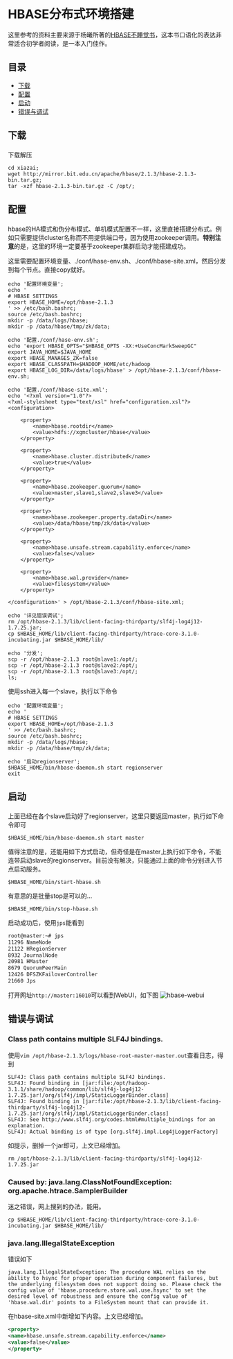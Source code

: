 # HBASE分布式环境搭建

这里参考的资料主要来源于杨曦所著的[HBASE不睡觉书](https://read.douban.com/ebook/51046818/)，这本书口语化的表达非常适合初学者阅读，是一本入门佳作。

## 目录

- [下载](#1)
- [配置](#2)
- [启动](#3)
- [错误与调试](#4)

## <p id=1>下载

下载解压
```
cd xiazai;
wget http://mirror.bit.edu.cn/apache/hbase/2.1.3/hbase-2.1.3-bin.tar.gz;
tar -xzf hbase-2.1.3-bin.tar.gz -C /opt/;
```

## <p id=2>配置

hbase的HA模式和伪分布模式、单机模式配置不一样，这里直接搭建分布式。例如只需要提供cluster名称而不用提供端口号，因为使用zookeeper调用。**特别注意**的是，这里的环境一定要基于zookeeper集群启动才能搭建成功。

这里需要配置环境变量、./conf/hase-env.sh、./conf/hbase-site.xml，然后分发到每个节点。直接copy就好。
```
echo '配置环境变量';
echo '
# HBASE SETTINGS
export HBASE_HOME=/opt/hbase-2.1.3
' >> /etc/bash.bashrc;
source /etc/bash.bashrc;
mkdir -p /data/logs/hbase;
mkdir -p /data/hbase/tmp/zk/data;

echo '配置./conf/hase-env.sh';
echo 'export HBASE_OPTS="$HBASE_OPTS -XX:+UseConcMarkSweepGC"
export JAVA_HOME=$JAVA_HOME
export HBASE_MANAGES_ZK=false
export HBASE_CLASSPATH=$HADOOP_HOME/etc/hadoop
export HBASE_LOG_DIR=/data/logs/hbase' > /opt/hbase-2.1.3/conf/hbase-env.sh;

echo '配置./conf/hbase-site.xml';
echo '<?xml version="1.0"?>
<?xml-stylesheet type="text/xsl" href="configuration.xsl"?>
<configuration>

    <property> 
        <name>hbase.rootdir</name> 
        <value>hdfs://xgmcluster/hbase</value> 
    </property>

    <property> 
        <name>hbase.cluster.distributed</name> 
        <value>true</value> 
    </property> 

    <property> 
        <name>hbase.zookeeper.quorum</name> 
        <value>master,slave1,slave2,slave3</value> 
    </property>

    <property> 
        <name>hbase.zookeeper.property.dataDir</name> 
        <value>/data/hbase/tmp/zk/data</value> 
    </property>

    <property>
        <name>hbase.unsafe.stream.capability.enforce</name>
        <value>false</value>
    </property>

    <property> 
        <name>hbase.wal.provider</name> 
        <value>filesystem</value> 
    </property> 

</configuration>' > /opt/hbase-2.1.3/conf/hbase-site.xml;

echo '详见错误调试';
rm /opt/hbase-2.1.3/lib/client-facing-thirdparty/slf4j-log4j12-1.7.25.jar;
cp $HBASE_HOME/lib/client-facing-thirdparty/htrace-core-3.1.0-incubating.jar $HBASE_HOME/lib/

echo '分发';
scp -r /opt/hbase-2.1.3 root@slave1:/opt/;
scp -r /opt/hbase-2.1.3 root@slave2:/opt/;
scp -r /opt/hbase-2.1.3 root@slave3:/opt/;
ls;
```

使用ssh进入每一个slave，执行以下命令
```
echo '配置环境变量';
echo '
# HBASE SETTINGS
export HBASE_HOME=/opt/hbase-2.1.3
' >> /etc/bash.bashrc;
source /etc/bash.bashrc;
mkdir -p /data/logs/hbase;
mkdir -p /data/hbase/tmp/zk/data;

echo '启动regionserver';
$HBASE_HOME/bin/hbase-daemon.sh start regionserver
exit
```

## <p id=3>启动

上面已经在各个slave启动好了regionserver，这里只要返回master，执行如下命令即可
```
$HBASE_HOME/bin/hbase-daemon.sh start master
```

值得注意的是，还能用如下方式启动，但奇怪是在master上执行如下命令，不能连带启动slave的regionserver。目前没有解决，只能通过上面的命令分别进入节点启动服务。
```
$HBASE_HOME/bin/start-hbase.sh
```

有意思的是批量stop是可以的...
```
$HBASE_HOME/bin/stop-hbase.sh
```
启动成功后，使用`jps`能看到
```bash
root@master:~# jps
11296 NameNode
21122 HRegionServer
8932 JournalNode
20981 HMaster
8679 QuorumPeerMain
12426 DFSZKFailoverController
21660 Jps
```

打开网址`http://master:16010`可以看到WebUI，如下图
![hbase-webui](./imgs/Hbase-WebUI-master.png)



## <p id=4>错误与调试

### Class path contains multiple SLF4J bindings.

使用`vim /opt/hbase-2.1.3/logs/hbase-root-master-master.out`查看日志，得到
```
SLF4J: Class path contains multiple SLF4J bindings.
SLF4J: Found binding in [jar:file:/opt/hadoop-3.1.1/share/hadoop/common/lib/slf4j-log4j12-1.7.25.jar!/org/slf4j/impl/StaticLoggerBinder.class]
SLF4J: Found binding in [jar:file:/opt/hbase-2.1.3/lib/client-facing-thirdparty/slf4j-log4j12-1.7.25.jar!/org/slf4j/impl/StaticLoggerBinder.class]
SLF4J: See http://www.slf4j.org/codes.html#multiple_bindings for an explanation.
SLF4J: Actual binding is of type [org.slf4j.impl.Log4jLoggerFactory]

```
如提示，删掉一个jar即可，上文已经增加。
```
rm /opt/hbase-2.1.3/lib/client-facing-thirdparty/slf4j-log4j12-1.7.25.jar
```

### Caused by: java.lang.ClassNotFoundException: org.apache.htrace.SamplerBuilder

迷之错误，网上搜到的办法，能用。
```
cp $HBASE_HOME/lib/client-facing-thirdparty/htrace-core-3.1.0-incubating.jar $HBASE_HOME/lib/
```

### java.lang.IllegalStateException

错误如下
```
java.lang.IllegalStateException: The procedure WAL relies on the ability to hsync for proper operation during component failures, but the underlying filesystem does not support doing so. Please check the config value of 'hbase.procedure.store.wal.use.hsync' to set the desired level of robustness and ensure the config value of 'hbase.wal.dir' points to a FileSystem mount that can provide it.
```

在hbase-site.xml中新增如下内容。上文已经增加。

```xml
<property>
<name>hbase.unsafe.stream.capability.enforce</name>
<value>false</value>
</property>
```